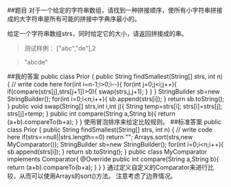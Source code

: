 ##题目
对于一个给定的字符串数组，请找到一种拼接顺序，使所有小字符串拼接成的大字符串是所有可能的拼接中字典序最小的。

给定一个字符串数组strs，同时给定它的大小，请返回拼接成的串。

>测试样例：
["abc","de"],2

>"abcde"

##我的答案
    public class Prior {
    public String findSmallest(String[] strs, int n) {
        // write code here
        for(int i=n-1;i>0;i--){
            for(int j=0;j<i;j++){
                if(compare(strs[j],strs[j+1])>0){
                    swap(strs,j,j+1);
                }
            }
        }
        StringBuilder sb=new StringBuilder();
        for(int i=0;i<n;i++){
            sb.append(strs[i]);
        }
        return sb.toString();
    }
    public void swap(String[] strs,int i,int j){
        String temp=strs[i];
        strs[i]=strs[j];
        strs[j]=temp;
    }
    public int compare(String a,String b){
        return (a+b).compareTo(b+a);
    }
    }
使用冒泡排序来给定比较规则。
##标准答案
    public class Prior {
    public String findSmallest(String[] strs, int n) {
        // write code here
        if(strs==null||strs.length==0)
            return "";
        Arrays.sort(strs,new MyComparator());
        StringBuilder sb=new StringBuilder();
        for(int i=0;i<n;i++){
            sb.append(strs[i]);
        }
        return sb.toString();
    }
    public class MyComparator implements Comparator<String>{
        @Override
        public int compare(String a,String b){
            return (a+b).compareTo(b+a);
        }
    }
    }
通过定义自定义的Comparator来进行比较，从而可以使用Arrays的sort()方法。
注意考虑了边界情况。